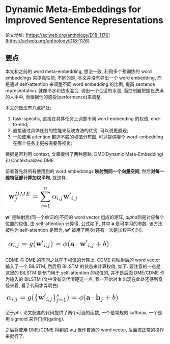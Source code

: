 # Dynamic Meta-Embeddings for Improved Sentence Representations

论文地址: [https://aclweb.org/anthology/D18-1176](https://aclweb.org/anthology/D18-1176)

## 要点

本文和之前的 word meta-embedding, 想法一致, 利用多个预训练的 word embeddings 来提高性能, 不同的是, 本文并没有导出一个 word embedding, 而是通过 self-attention 来调整不同 word embedding 的比例, 提高 sentence representation. 就像冷水和热水混合, 调出一个合适的水温, 而控制器把握在洗澡的人手中, 而根据他的感受\(performance\)来调整.

本文的做法有几点好处:

1. task-specific, 直接在具体任务上调整不同 word-embedding 的权值, end-to-end;
2. 直接通过具体任务的性能来反映方法的优劣, 可以说更直观;
3. 一般使用 attention 都逃不脱的权值分布图, 可以提供哪个 word-embedding 在哪个任务上更被需要等视角;

根据是否利用 context, 文章提供了两种思路: DME\(Dynamic Meta-Embedding\) 和 Contextualized DME.

前者首先将所有使用到的 word embeddings **映射到同一个向量空间**, 然后**对每一维特征都计算加权平均**, 就这样.

![dme.png](../../.gitbook/assets/dme.png)

**w'** 是映射后\(同一个单词的\)不同的 word vector 组成的矩阵, $alpha$则是对应每个位置的权值, 由 self-attention 计算得, 公式如下, 其中 **a** 是可学习的参数. 该方法被称为 self-attention 是因为, **w'** 被用了两次\(还有一次是加权平均时\).

![self\_attention\_dme.png](../../.gitbook/assets/self_attention_dme.png)

CDME 与 DME 的不同之处在于权值的计算上. CDME 将映射后的 word vector 输入了一个 BiLSTM, 然后用 BiLSTM 的状态来计算权值, 如下. 要注意的一点是, 这里的 BiLSTM 是专门用于 self-attention 的权值的, 并不是后面 DME/CDME 作为输入的 BiLSTM \(文中没有交代清楚这一点, 我一开始对 **h** 出现在此处还感到奇怪来着, 看了代码才弄明白\).

![self\_attention\_cdme.png](../../.gitbook/assets/self_attention_cdme.png)

至于$phi$, 论文配套的代码提供了两个可选的函数, 一个是常规的 softmax, 一个是用 sigmoid 来作门控\(gating\).

之后将使用 DME/CDME 得到的 $w\_j$ 当作普通的 word vector, 后面按正常的操作来就行了.

